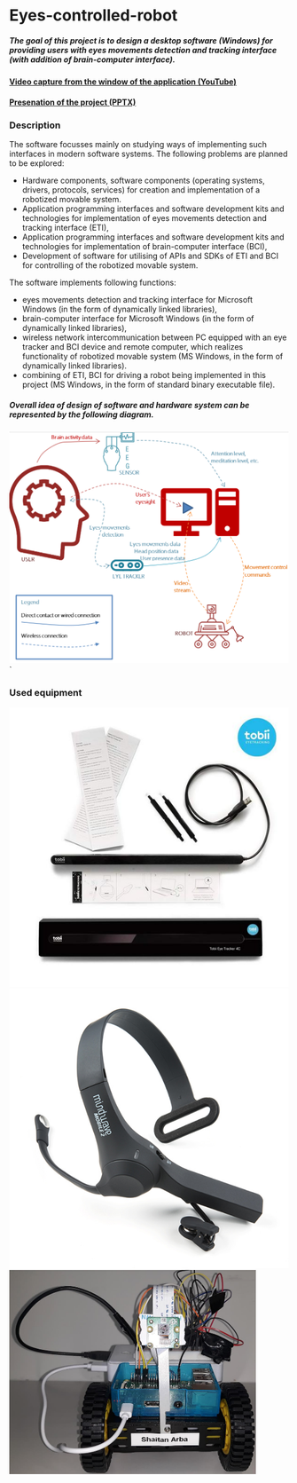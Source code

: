 # Eyes-controlled-robot

##### The goal of this project is to design a desktop software (Windows) for providing users with eyes movements detection and tracking interface (with addition of brain-computer interface). 

#### [Video capture from the window of the application (YouTube)](https://youtu.be/QVo96w4uuyg)
#### [Presenation of the project (PPTX)](https://github.com/PavelSobolev/Eyes-controlled-robot/blob/master/additional/Capstone_Presenation_V4.pptx)

### Description

The software focusses mainly on studying ways of implementing such interfaces in modern software systems. The following problems are planned to be explored:
* Hardware components, software components (operating systems, drivers, protocols, services) for creation and implementation of a robotized movable system.
* Application programming interfaces and software development kits and technologies for implementation of eyes movements detection and tracking interface (ETI),
* Application programming interfaces and software development kits and technologies for implementation of brain-computer interface (BCI),
* Development of software for utilising of APIs and SDKs of ETI and BCI for controlling of the robotized movable system. 

The software implements following functions:
* eyes movements detection and tracking interface for Microsoft Windows (in the form of dynamically linked libraries),
* brain-computer interface for Microsoft Windows (in the form of dynamically linked libraries),
* wireless network intercommunication between PC equipped with an eye tracker and BCI device and remote computer, which realizes functionality of robotized movable system (MS Windows, in the form of dynamically linked libraries).
* combining of ETI, BCI for driving a robot being implemented in this project (MS Windows, in the form of standard binary executable file).

##### Overall idea of design of software and hardware system can be represented by the following diagram. 
![App schema](https://github.com/PavelSobolev/Eyes-controlled-robot/blob/master/additional/principal.png)`

### Used equipment 
![hard](https://github.com/PavelSobolev/Eyes-controlled-robot/blob/master/additional/01.jpeg)
![hard](https://github.com/PavelSobolev/Eyes-controlled-robot/blob/master/additional/02.jpeg)
![hard](https://github.com/PavelSobolev/Eyes-controlled-robot/blob/master/additional/03.png)
